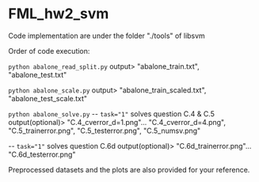 # FML_hw2_svm

Code implementation are under the folder "./tools" of libsvm

Order of code execution: 

`python abalone_read_split.py` output> "abalone_train.txt", "abalone_test.txt"

`python abalone_scale.py` output> "abalone_train_scaled.txt", "abalone_test_scale.txt"

`python abalone_solve.py` 
-- `task="1"` solves question C.4 & C.5
   output(optional)> "C.4_cverror_d=1.png"... "C.4_cverror_d=4.png", "C.5_trainerror.png", "C.5_testerror.png", "C.5_numsv.png"
 
-- `task="1"` solves question C.6d
   output(optional)> "C.6d_trainerror.png"... "C.6d_testerror.png"


Preprocessed datasets and the plots are also provided for your reference.
